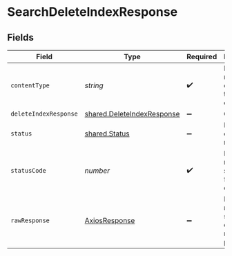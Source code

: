 # SearchDeleteIndexResponse


## Fields

| Field                                                                           | Type                                                                            | Required                                                                        | Description                                                                     |
| ------------------------------------------------------------------------------- | ------------------------------------------------------------------------------- | ------------------------------------------------------------------------------- | ------------------------------------------------------------------------------- |
| `contentType`                                                                   | *string*                                                                        | :heavy_check_mark:                                                              | HTTP response content type for this operation                                   |
| `deleteIndexResponse`                                                           | [shared.DeleteIndexResponse](../../../sdk/models/shared/deleteindexresponse.md) | :heavy_minus_sign:                                                              | OK                                                                              |
| `status`                                                                        | [shared.Status](../../../sdk/models/shared/status.md)                           | :heavy_minus_sign:                                                              | Default error response                                                          |
| `statusCode`                                                                    | *number*                                                                        | :heavy_check_mark:                                                              | HTTP response status code for this operation                                    |
| `rawResponse`                                                                   | [AxiosResponse](https://axios-http.com/docs/res_schema)                         | :heavy_minus_sign:                                                              | Raw HTTP response; suitable for custom response parsing                         |